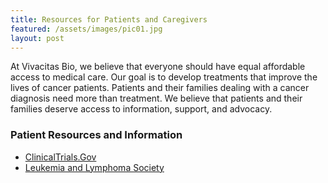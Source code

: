 ```yaml
---
title: Resources for Patients and Caregivers
featured: /assets/images/pic01.jpg
layout: post
---
```


At Vivacitas Bio, we believe that everyone should have equal affordable access to medical care. Our goal is to develop treatments that improve the lives of cancer patients. Patients and their families dealing with a cancer diagnosis need more than treatment. We believe that patients and their families deserve access to information, support, and advocacy.


<h3>Patient Resources and Information</h3>
<ul class="links">
	<li><a href="http://www.clinicaltrials.gov/">ClinicalTrials.Gov</a></li>
	<li><a href="http://www.lls.org/">Leukemia and Lymphoma Society</a></li>

</ul>



